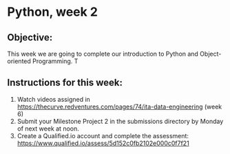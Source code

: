 # Python, week 2

## Objective:
This week we are going to complete our introduction to Python and Object-oriented Programming. T


## Instructions for this week:

1. Watch videos assigned in https://thecurve.redventures.com/pages/74/ita-data-engineering (week 6)
2. Submit your Milestone Project 2 in the submissions directory by Monday of next week at noon.
3. Create a Qualified.io account and complete the assessment: https://www.qualified.io/assess/5d152c0fb2102e000c0f7f21


